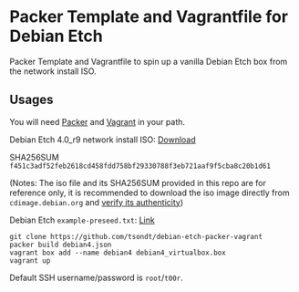 # Packer Template and Vagrantfile for Debian Etch
Packer Template and Vagrantfile to spin up a vanilla Debian Etch box from the network install ISO.

## Usages
You will need [Packer](https://www.packer.io/docs/installation.html) and [Vagrant](https://www.vagrantup.com/docs/installation/) in your path.

Debian Etch 4.0_r9 network install ISO: [Download](http://cdimage.debian.org/mirror/cdimage/archive/4.0_r9/i386/iso-cd/debian-40r9-i386-netinst.iso)

SHA256SUM `f451c3adf52feb2618cd458fdd758bf29330788f3eb721aaf9f5cba8c20b1d61`

(Notes: The iso file and its SHA256SUM provided in this repo are for reference only, it is recommended to download the iso image directly from `cdimage.debian.org` and [verify its authenticity](https://www.debian.org/CD/verify))

Debian Etch `example-preseed.txt`: [Link](https://www.debian.org/releases/etch/example-preseed.txt)

```
git clone https://github.com/tsondt/debian-etch-packer-vagrant
packer build debian4.json
vagrant box add --name debian4 debian4_virtualbox.box
vagrant up
```

Default SSH username/password is `root`/`t00r`.

